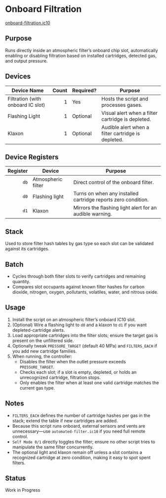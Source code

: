 # Onboard Filtration

[onboard-filtration.ic10](../../onboard-filtration.ic10)

## Purpose
Runs directly inside an atmospheric filter’s onboard chip slot, automatically enabling or disabling filtration based on installed cartridges, detected gas, and output pressure.

## Devices
| Device Name | Count | Required? | Purpose |
|-------------|------:|-----------|---------|
| Filtration (with onboard IC slot) | 1 | Yes | Hosts the script and processes gases. |
| Flashing Light | 1 | Optional | Visual alert when a filter cartridge is depleted. |
| Klaxon | 1 | Optional | Audible alert when a filter cartridge is depleted. |

## Device Registers
| Register | Device | Purpose |
|---------:|--------|---------|
| `db` | Atmospheric filter | Direct control of the onboard filter. |
| `d0` | Flashing light | Turns on when any installed cartridge reports zero condition. |
| `d1` | Klaxon | Mirrors the flashing light alert for an audible warning. |

## Stack
Used to store filter hash tables by gas type so each slot can be validated against its cartridges.

## Batch
- Cycles through both filter slots to verify cartridges and remaining quantity.
- Compares slot occupants against known filter hashes for carbon dioxide, nitrogen, oxygen, pollutants, volatiles, water, and nitrous oxide.

## Usage
1. Install the script on an atmospheric filter’s onboard IC10 slot.
2. (Optional) Wire a flashing light to `d0` and a klaxon to `d1` if you want depleted-cartridge alerts.
3. Load appropriate cartridges into the filter slots; ensure the target gas is present on the unfiltered side.
4. Optionally tweak `PRESSURE_TARGET` (default 40 MPa) and `FILTERS_EACH` if you add new cartridge families.
5. When running, the controller:
   - Disables the filter when the outlet pressure exceeds `PRESSURE_TARGET`.
   - Checks each slot; if a slot is empty, depleted, or holds an unrecognized cartridge, filtration stops.
   - Only enables the filter when at least one valid cartridge matches the current gas type.

## Notes
- `FILTERS_EACH` defines the number of cartridge hashes per gas in the stack; extend the table if new cartridges are added.
- Because this script runs onboard, external sensors and vents are unnecessary—use `automated-filter.ic10` if you need full remote control.
- `Self Mode 0/1` directly toggles the filter; ensure no other script tries to manipulate the same filter concurrently.
- The optional light and klaxon remain off unless a slot contains a recognized cartridge at zero condition, making it easy to spot spent filters.

## Status
Work in Progress
